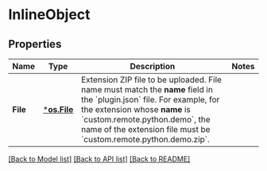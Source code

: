 # InlineObject

## Properties

Name | Type | Description | Notes
------------ | ------------- | ------------- | -------------
**File** | [***os.File**](*os.File.md) | Extension ZIP file to be uploaded.    File name must match the **name** field in the &#x60;plugin.json&#x60; file.   For example, for the extension whose **name** is &#x60;custom.remote.python.demo&#x60;, the name of the extension file must be &#x60;custom.remote.python.demo.zip&#x60;. | 

[[Back to Model list]](../README.md#documentation-for-models) [[Back to API list]](../README.md#documentation-for-api-endpoints) [[Back to README]](../README.md)


